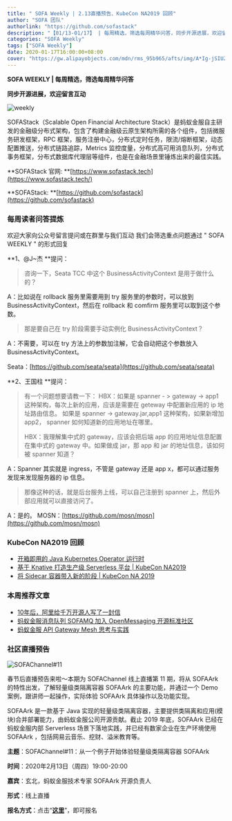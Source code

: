 ```yaml
---
title: " SOFA Weekly | 2.13直播预告、KubeCon NA2019 回顾"
author: "SOFA 团队"
authorlink: "https://github.com/sofastack"
description: "【01/13-01/17】 | 每周精选，筛选每周精华问答，同步开源进展，欢迎留言互动。"
categories: "SOFA Weekly"
tags: ["SOFA Weekly"]
date: 2020-01-17T16:00:00+08:00
cover: "https://gw.alipayobjects.com/mdn/rms_95b965/afts/img/A*Ig-jSIUZWx0AAAAAAAAAAAAAARQnAQ"
---
```


**SOFA WEEKLY | 每周精选，筛选每周精华问答**

**同步开源进展，欢迎留言互动**

![weekly](https://gw.alipayobjects.com/mdn/rms_95b965/afts/img/A*ARgKS6SuU7YAAAAAAAAAAAAAARQnAQ)

SOFAStack（Scalable Open Financial Architecture Stack）是蚂蚁金服自主研发的金融级分布式架构，包含了构建金融级云原生架构所需的各个组件，包括微服务研发框架，RPC 框架，服务注册中心，分布式定时任务，限流/熔断框架，动态配置推送，分布式链路追踪，Metrics 监控度量，分布式高可用消息队列，分布式事务框架，分布式数据库代理层等组件，也是在金融场景里锤炼出来的最佳实践。

**SOFAStack 官网: **[https://www.sofastack.tech](https://www.sofastack.tech/)

**SOFAStack: **[https://github.com/sofastack](https://github.com/sofastack)

### 每周读者问答提炼

欢迎大家向公众号留言提问或在群里与我们互动
我们会筛选重点问题通过 " SOFA WEEKLY " 的形式回复

**1、@J~杰 **提问：

> 咨询一下，Seata TCC 中这个 BusinessActivityContext 是用于做什么的？

A：比如说在 rollback 服务里需要用到 try 服务里的参数时，可以放到 BusinessActivityContext，然后在 rollback 和 comfirm 服务里可以取到这个参数。

> 那是要自己在 try 阶段需要手动实例化 BusinessActivityContext？

A：不需要，可以在 try 方法上的参数加注解，它会自动把这个参数放入 BusinessActivityContext。

Seata：[https://github.com/seata/seata](https://github.com/seata/seata)

**2、王国柱 **提问：

> 有一个问题想要请教一下：
> HBX：如果是 spanner - > gateway -> app1 这种架构，每次上新的应用，应该是需要在 geteway 中配置新应用的 ip 地址路由信息。
> 如果是 spanner ->  gateway.jar,app1 这种架构，如果新增加 app2， spanner 如何知道新的应用地址在哪里。
> 
> HBX：我理解集中式的 gateway，应该会把后端 app 的应用地址信息配置在集中式的 gateway 中。如果做成 jar，那 app 和 jar 的地址信息，该如何被 spanner 知道？

A：Spanner 其实就是 ingress，不管是 gateway 还是 app x，都可以通过服务发现来发现服务器的 ip 信息。

> 那像这种的话，就是后台服务上线，可以自己注册到 spanner 上，然后外部应用就可以直接访问了。

A：是的。
MOSN：[https://github.com/mosn/mosn](https://github.com/mosn/mosn)

### KubeCon NA2019 回顾

- [开箱即用的 Java Kubernetes Operator 运行时](/blog/java-kubernetes-operator-kubecon-na2019/)
- [基于 Knative 打造生产级 Serverless 平台 | KubeCon NA2019](/blog/knative-serverless-kubecon-na2019/)
- [将 Sidecar 容器带入新的阶段 | KubeCon NA 2019](/blog/sidacar-kubecon-na2019/)

### 本周推荐文章

- [10年后，阿里给千万开源人写了一封信](http://mp.weixin.qq.com/s?__biz=MzUzMzU5Mjc1Nw==&mid=2247485785&idx=1&sn=1baf4886ae680cdc018f39ec6c5643c4&chksm=faa0e683cdd76f9568ea394ee387dc12b1df5bdf00e2de5c5642e2c814dae0a6b2c921d56c29&scene=21)
- [蚂蚁金服消息队列 SOFAMQ 加入 OpenMessaging 开源标准社区](http://mp.weixin.qq.com/s?__biz=MzUzMzU5Mjc1Nw==&mid=2247485771&idx=1&sn=e76fc52d9dfe71fcd2832e41298c159e&chksm=faa0e691cdd76f87374992934ef6d0cf41e11e2aa6d9f7f8dc156e8f2885921922fcc9eb8b7f&scene=21)
- [蚂蚁金服 API Gateway Mesh 思考与实践](/blog/service-mesh-meetup-9-retrospect-api-gateway-mesh/)

### 社区直播预告

![SOFAChannel#11](https://cdn.nlark.com/yuque/0/2020/jpeg/226702/1579250928699-3e807134-c0df-4138-8967-a71e5eb9bcc9.jpeg)

春节后直播预告来啦～本期为 SOFAChannel 线上直播第 11 期，将从 SOFAArk 的特性出发，了解轻量级类隔离容器 SOFAArk 的主要功能，并通过一个 Demo 案例，跟讲师一起操作，实际体验 SOFAArk 具体操作以及功能实现。

SOFAArk 是一款基于 Java 实现的轻量级类隔离容器，主要提供类隔离和应用(模块)合并部署能力，由蚂蚁金服公司开源贡献。截止 2019 年底，SOFAArk 已经在蚂蚁金服内部 Serverless 场景下落地实践，并已经有数家企业在生产环境使用 SOFAArk ，包括网易云音乐、挖财、溢米教育等。

**主题**：SOFAChannel#11：从一个例子开始体验轻量级类隔离容器 SOFAArk

**时间**：2020年2月13日（周四）19:00-20:00

**嘉宾**：玄北，蚂蚁金服技术专家 SOFAArk 开源负责人

**形式**：线上直播

**报名方式**：点击“[**这里**](https://tech.antfin.com/community/live/1096)”，即可报名